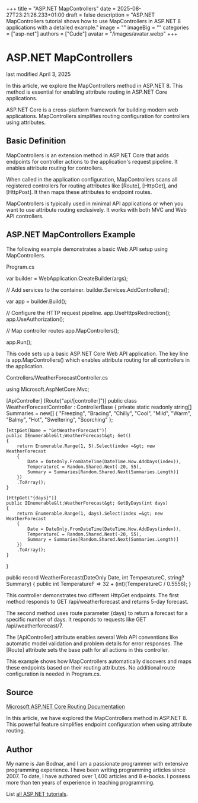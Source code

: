 +++
title = "ASP.NET MapControllers"
date = 2025-08-27T23:21:26.233+01:00
draft = false
description = "ASP.NET MapControllers tutorial shows how to use MapControllers in ASP.NET 8 applications with a detailed example."
image = ""
imageBig = ""
categories = ["asp-net"]
authors = ["Cude"]
avatar = "/images/avatar.webp"
+++

# ASP.NET MapControllers

last modified April 3, 2025

In this article, we explore the MapControllers method in ASP.NET 8. This method
is essential for enabling attribute routing in ASP.NET Core applications.

ASP.NET Core is a cross-platform framework for building modern web applications.
MapControllers simplifies routing configuration for controllers using attributes.

## Basic Definition

MapControllers is an extension method in ASP.NET Core that adds endpoints for
controller actions to the application's request pipeline. It enables attribute
routing for controllers.

When called in the application configuration, MapControllers scans all registered
controllers for routing attributes like [Route], [HttpGet], and [HttpPost]. It
then maps these attributes to endpoint routes.

MapControllers is typically used in minimal API applications or when you want to
use attribute routing exclusively. It works with both MVC and Web API controllers.

## ASP.NET MapControllers Example

The following example demonstrates a basic Web API setup using MapControllers.

Program.cs
  

var builder = WebApplication.CreateBuilder(args);

// Add services to the container.
builder.Services.AddControllers();

var app = builder.Build();

// Configure the HTTP request pipeline.
app.UseHttpsRedirection();
app.UseAuthorization();

// Map controller routes
app.MapControllers();

app.Run();

This code sets up a basic ASP.NET Core Web API application. The key line is
app.MapControllers() which enables attribute routing for all
controllers in the application.

Controllers/WeatherForecastController.cs
  

using Microsoft.AspNetCore.Mvc;

[ApiController]
[Route("api/[controller]")]
public class WeatherForecastController : ControllerBase
{
    private static readonly string[] Summaries = new[]
    {
        "Freezing", "Bracing", "Chilly", "Cool", "Mild",
        "Warm", "Balmy", "Hot", "Sweltering", "Scorching"
    };

    [HttpGet(Name = "GetWeatherForecast")]
    public IEnumerable&lt;WeatherForecast&gt; Get()
    {
        return Enumerable.Range(1, 5).Select(index =&gt; new WeatherForecast
        {
            Date = DateOnly.FromDateTime(DateTime.Now.AddDays(index)),
            TemperatureC = Random.Shared.Next(-20, 55),
            Summary = Summaries[Random.Shared.Next(Summaries.Length)]
        })
        .ToArray();
    }

    [HttpGet("{days}")]
    public IEnumerable&lt;WeatherForecast&gt; GetByDays(int days)
    {
        return Enumerable.Range(1, days).Select(index =&gt; new WeatherForecast
        {
            Date = DateOnly.FromDateTime(DateTime.Now.AddDays(index)),
            TemperatureC = Random.Shared.Next(-20, 55),
            Summary = Summaries[Random.Shared.Next(Summaries.Length)]
        })
        .ToArray();
    }
}

public record WeatherForecast(DateOnly Date, int TemperatureC, string? Summary)
{
    public int TemperatureF =&gt; 32 + (int)(TemperatureC / 0.5556);
}

This controller demonstrates two different HttpGet endpoints. The first method
responds to GET /api/weatherforecast and returns 5-day forecast.

The second method uses route parameter {days} to return a forecast
for a specific number of days. It responds to requests like
GET /api/weatherforecast/7.

The [ApiController] attribute enables several Web API conventions
like automatic model validation and problem details for error responses. The
[Route] attribute sets the base path for all actions in this
controller.

This example shows how MapControllers automatically discovers and maps these
endpoints based on their routing attributes. No additional route configuration
is needed in Program.cs.

## Source

[Microsoft ASP.NET Core Routing Documentation](https://learn.microsoft.com/en-us/aspnet/core/mvc/controllers/routing?view=aspnetcore-8.0#attribute-routing)

In this article, we have explored the MapControllers method in ASP.NET 8. This
powerful feature simplifies endpoint configuration when using attribute routing.

## Author

My name is Jan Bodnar, and I am a passionate programmer with extensive
programming experience. I have been writing programming articles since 2007.
To date, I have authored over 1,400 articles and 8 e-books. I possess more
than ten years of experience in teaching programming.

List [all ASP.NET tutorials](/all/#asp-net).